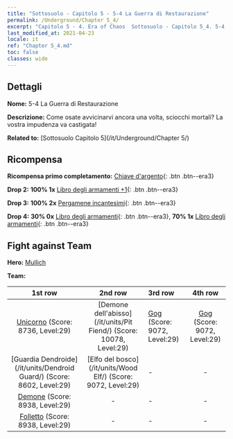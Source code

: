 ```yaml
---
title: "Sottosuolo - Capitolo 5 - 5-4 La Guerra di Restaurazione"
permalink: /Underground/Chapter 5_4/
excerpt: "Capitolo 5 - 4. Era of Chaos  Sottosuolo - Capitolo 5_4. 5-4 La Guerra di Restaurazione"
last_modified_at: 2021-04-23
locale: it
ref: "Chapter 5_4.md"
toc: false
classes: wide
---
```


## Dettagli

 **Nome:** 5-4 La Guerra di Restaurazione

 **Descrizione:** Come osate avvicinarvi ancora una volta, sciocchi mortali? La vostra impudenza va castigata!

 **Related to:** [Sottosuolo Capitolo 5](/it/Underground/Chapter 5/)

## Ricompensa

 **Ricompensa primo completamento:** [Chiave d'argento](/ItemsIT/con_693/){: .btn .btn--era3}

 **Drop 2:** **100% 1x** [Libro degli armamenti +1](/ItemsIT/mat_25/){: .btn .btn--era3}

 **Drop 3:** **100% 2x** [Pergamene incantesimi](/ItemsIT/con_694/){: .btn .btn--era3}

 **Drop 4:** **30% 0x** [Libro degli armamenti](/ItemsIT/mat_18/){: .btn .btn--era3}, **70% 1x** [Libro degli armamenti](/ItemsIT/mat_18/){: .btn .btn--era3}


## Fight against Team
 **Hero:** [Mullich](/it/heroes/Mullich/)

 **Team:**


  | 1st row | 2nd row | 3rd row | 4th row |
  |:----:|:----:|:----|:----:|
  | [Unicorno](/it/units/Unicorn/) (Score: 8736, Level:29)  | [Demone dell'abisso](/it/units/Pit Fiend/) (Score: 10078, Level:29)  | [Gog](/it/units/Gog/) (Score: 9072, Level:29)  | [Gog](/it/units/Gog/) (Score: 9072, Level:29)  |
  | [Guardia Dendroide](/it/units/Dendroid Guard/) (Score: 8602, Level:29)  | [Elfo del bosco](/it/units/Wood Elf/) (Score: 9072, Level:29)  | - | - |
  | [Demone](/it/units/Demon/) (Score: 8938, Level:29)  | - | - | - |
  | [Folletto](/it/units/Imp/) (Score: 8938, Level:29)  | - | - | - |


